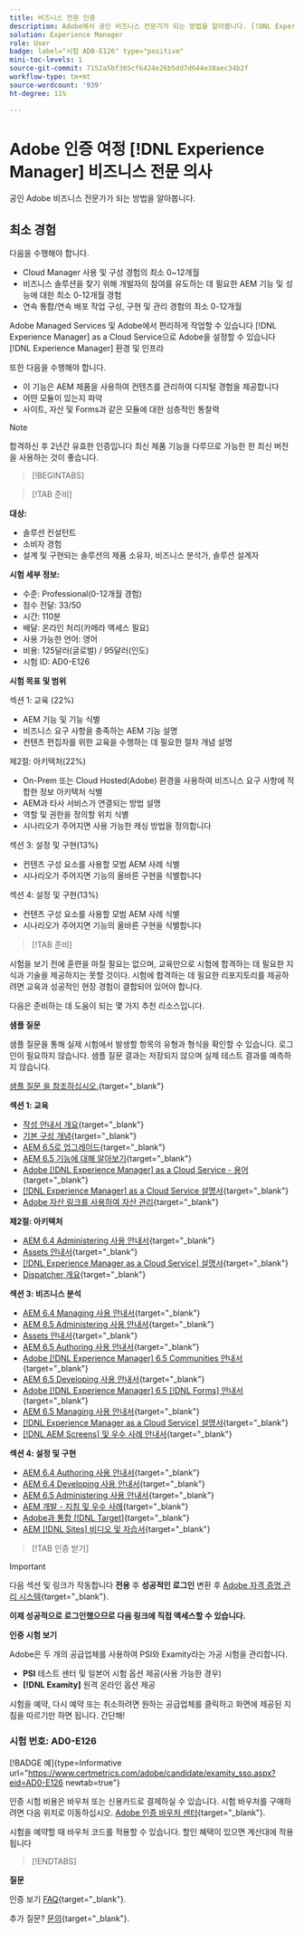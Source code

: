 ```yaml
---
title: 비즈니스 전문 인증
description: Adobe에서 공인 비즈니스 전문가가 되는 방법을 알아봅니다. [!DNL Experience Manager].
solution: Experience Manager
role: User
badge: label="시험 AD0-E126" type="positive"
mini-toc-levels: 1
source-git-commit: 7152a5bf365cf6424e26b5dd7d644e38aec34b2f
workflow-type: tm+mt
source-wordcount: '939'
ht-degree: 11%

---
```


# Adobe 인증 여정 [!DNL Experience Manager] 비즈니스 전문 의사

공인 Adobe 비즈니스 전문가가 되는 방법을 알아봅니다.

## 최소 경험

다음을 수행해야 합니다.

* Cloud Manager 사용 및 구성 경험의 최소 0~12개월
* 비즈니스 솔루션을 찾기 위해 개발자의 참여를 유도하는 데 필요한 AEM 기능 및 성능에 대한 최소 0-12개월 경험
* 연속 통합/연속 배포 작업 구성, 구현 및 관리 경험의 최소 0-12개월

Adobe Managed Services 및 Adobe에서 편리하게 작업할 수 있습니다 [!DNL Experience Manager] as a Cloud Service으로 Adobe을 설정할 수 있습니다 [!DNL Experience Manager] 환경 및 인프라

또한 다음을 수행해야 합니다.

* 이 기능은 AEM 제품을 사용하여 컨텐츠를 관리하여 디지털 경험을 제공합니다
* 어떤 모듈이 있는지 파악
* 사이트, 자산 및 Forms과 같은 모듈에 대한 심층적인 통찰력

>[!NOTE]
>
>합격하신 후 2년간 유효한 인증입니다 최신 제품 기능을 다루므로 가능한 한 최신 버전을 사용하는 것이 좋습니다.

>[!BEGINTABS]

>[!TAB 준비]

**대상:**

* 솔루션 컨설턴트
* 소비자 경험
* 설계 및 구현되는 솔루션의 제품 소유자, 비즈니스 분석가, 솔루션 설계자

**시험 세부 정보:**

* 수준: Professional(0-12개월 경험)
* 점수 전달: 33/50
* 시간: 110분
* 배달: 온라인 처리(카메라 액세스 필요)
* 사용 가능한 언어: 영어
* 비용: 125달러(글로벌) / 95달러(인도)
* 시험 ID: AD0-E126

**시험 목표 및 범위**

섹션 1: 교육 (22%)

* AEM 기능 및 기능 식별
* 비즈니스 요구 사항을 충족하는 AEM 기능 설명
* 컨텐츠 편집자를 위한 교육을 수행하는 데 필요한 절차 개념 설명

제2절: 아키텍처(22%)

* On-Prem 또는 Cloud Hosted(Adobe) 환경을 사용하여 비즈니스 요구 사항에 적합한 정보 아키텍처 식별
* AEM과 타사 서비스가 연결되는 방법 설명
* 역할 및 권한을 정의할 위치 식별
* 시나리오가 주어지면 사용 가능한 캐싱 방법을 정의합니다

섹션 3: 설정 및 구현(13%)

* 컨텐츠 구성 요소를 사용할 모범 AEM 사례 식별
* 시나리오가 주어지면 기능의 올바른 구현을 식별합니다

섹션 4: 설정 및 구현(13%)

* 컨텐츠 구성 요소를 사용할 모범 AEM 사례 식별
* 시나리오가 주어지면 기능의 올바른 구현을 식별합니다

>[!TAB 준비]

시험을 보기 전에 훈련을 마칠 필요는 없으며, 교육만으로 시험에 합격하는 데 필요한 지식과 기술을 제공하지는 못할 것이다. 시험에 합격하는 데 필요한 리포지토리를 제공하려면 교육과 성공적인 현장 경험이 결합되어 있어야 합니다.

다음은 준비하는 데 도움이 되는 몇 가지 추천 리소스입니다.

**샘플 질문**

샘플 질문을 통해 실제 시험에서 발생할 항목의 유형과 형식을 확인할 수 있습니다. 로그인이 필요하지 않습니다. 샘플 질문 결과는 저장되지 않으며 실제 테스트 결과를 예측하지 않습니다.

[샘플 질문 을 참조하십시오.](https://scorpion.caveon.com/launchpad/ad0-e126-adobe-experience-manager-business-practitioner-professional-copy-ddww4w){target="_blank"}

**섹션 1: 교육**

* [작성 안내서 개요](https://experienceleague.adobe.com/docs/experience-manager-65/authoring/home.html?lang=en){target="_blank"}
* [기본 구성 개념](https://experienceleague.adobe.com/docs/experience-manager-65/deploying/configuring/configuring.html?lang=en){target="_blank"}
* [AEM 6.5로 업그레이드](https://experienceleague.adobe.com/docs/experience-manager-65/deploying/upgrading/upgrade.html?lang=en){target="_blank"}
* [AEM 6.5 기능에 대해 알아보기](https://experienceleague.adobe.com/docs/experience-manager-65/user-guide/troubleshooting/learn.html?lang=en){target="_blank"}
* [Adobe [!DNL Experience Manager] as a Cloud Service - 용어](https://experienceleague.adobe.com/docs/experience-manager-cloud-service/overview/terminology.html?lang=en){target="_blank"}
* [[!DNL Experience Manager] as a Cloud Service 설명서](https://experienceleague.adobe.com/docs/experience-manager-cloud-service/content/home.html?lang=ko-KR){target="_blank"}
* [Adobe 자산 링크를 사용하여 자산 관리](https://helpx.adobe.com/enterprise/using/manage-assets-using-adobe-asset-link.html){target="_blank"}

**제2절: 아키텍처**

* [AEM 6.4 Administering 사용 안내서](https://experienceleague.adobe.com/docs/experience-manager-64/administering/home.html?lang=en){target="_blank"}
* [Assets 안내서](https://experienceleague.adobe.com/docs/experience-manager-64/assets/home.html?lang=en){target="_blank"}
* [[!DNL Experience Manager as a Cloud Service] 설명서](https://experienceleague.adobe.com/docs/experience-manager-cloud-service/content/home.html?lang=ko-KR){target="_blank"}
* [Dispatcher 개요](https://experienceleague.adobe.com/docs/experience-manager-dispatcher/using/dispatcher.html?lang=en){target="_blank"}

**섹션 3: 비즈니스 분석**

* [AEM 6.4 Managing 사용 안내서](https://experienceleague.adobe.com/docs/experience-manager-64/managing/home.html?lang=en){target="_blank"}
* [AEM 6.5 Administering 사용 안내서](https://experienceleague.adobe.com/docs/experience-manager-65/administering/home.html?lang=en){target="_blank"}
* [Assets 안내서](https://experienceleague.adobe.com/docs/experience-manager-64/assets/home.html?lang=en){target="_blank"}
* [AEM 6.5 Authoring 사용 안내서](https://experienceleague.adobe.com/docs/experience-manager-65/authoring/home.html?lang=en){target="_blank"}
* [Adobe [!DNL Experience Manager] 6.5 Communities 안내서](https://experienceleague.adobe.com/docs/experience-manager-65/communities/home.html?lang=en){target="_blank"}
* [AEM 6.5 Developing 사용 안내서](https://experienceleague.adobe.com/docs/experience-manager-65/developing/home.html?lang=en){target="_blank"}
* [Adobe [!DNL Experience Manager] 6.5 [!DNL Forms] 안내서](https://experienceleague.adobe.com/docs/experience-manager-65/forms/home.html?lang=en){target="_blank"}
* [AEM 6.5 Managing 사용 안내서](https://experienceleague.adobe.com/docs/experience-manager-65/managing/home.html?lang=en){target="_blank"}
* [[!DNL Experience Manager as a Cloud Service] 설명서](https://experienceleague.adobe.com/docs/experience-manager-cloud-service/content/home.html?lang=ko-KR){target="_blank"}
* [[!DNL AEM Screens] 및 우수 사례 안내서](https://experienceleague.adobe.com/docs/experience-manager-screens/using/about-guide.html?lang=en){target="_blank"}

**섹션 4: 설정 및 구현**

* [AEM 6.4 Authoring 사용 안내서](https://experienceleague.adobe.com/docs/experience-manager-64/authoring/home.html?lang=en){target="_blank"}
* [AEM 6.4 Developing 사용 안내서](https://experienceleague.adobe.com/docs/experience-manager-64/developing/home.html?lang=en){target="_blank"}
* [AEM 6.5 Administering 사용 안내서](https://experienceleague.adobe.com/docs/experience-manager-65/administering/home.html?lang=en){target="_blank"}
* [AEM 개발 - 지침 및 우수 사례](https://experienceleague.adobe.com/docs/experience-manager-65/developing/introduction/dev-guidelines-bestpractices.html?lang=en){target="_blank"}
* [Adobe과 통합 [!DNL Target]](https://experienceleague.adobe.com/docs/experience-manager-cloud-service/sites/integrations/integrating-adobe-target.html?lang=en){target="_blank"}
* [AEM [!DNL Sites] 비디오 및 자습서](https://experienceleague.adobe.com/docs/experience-manager-learn/sites/overview.html?lang=en){target="_blank"}

>[!TAB 인증 받기]

>[!IMPORTANT]
>
>다음 섹션 및 링크가 작동합니다 **전용**  후 **성공적인 로그인** 변환 후 [Adobe 자격 증명 관리 시스템](http://www.certmetrics.com/adobe){target="_blank"}.

**이제 성공적으로 로그인했으므로 다음 링크에 직접 액세스할 수 있습니다.**

**인증 시험 보기**

Adobe은 두 개의 공급업체를 사용하여 PSI와 Examity라는 가공 시험을 관리합니다.

* **PSI** 테스트 센터 및 일본어 시험 옵션 제공(사용 가능한 경우)
* **[!DNL Examity]** 원격 온라인 옵션 제공

시험을 예약, 다시 예약 또는 취소하려면 원하는 공급업체를 클릭하고 화면에 제공된 지침을 따르기만 하면 됩니다. 간단해!

### 시험 번호: AD0-E126

[!BADGE 예]{type=Informative url="https://www.certmetrics.com/adobe/candidate/examity_sso.aspx?eid=AD0-E126 newtab=true"}

인증 시험 비용은 바우처 또는 신용카드로 결제하실 수 있습니다. 시험 바우처를 구매하려면 다음 위치로 이동하십시오. [Adobe 인증 바우처 센터](https://market.xvoucher.com/adobe/global){target="_blank"}.

시험을 예약할 때 바우처 코드를 적용할 수 있습니다. 할인 혜택이 있으면 계산대에 적용됩니다

>[!ENDTABS]

**질문**

인증 보기 [FAQ](https://experienceleague.adobe.com/docs/certification/certification/faq.html?lang=en){target="_blank"}.

추가 질문? [문의](mailto:certif@adobe.com){target="_blank"}.
